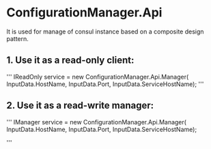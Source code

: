# ConfigurationManager.Api
It is used for manage of consul instance based on a composite design pattern.

## 1. Use it as a read-only client:
'''
 IReadOnly service = new ConfigurationManager.Api.Manager(
                InputData.HostName,
                InputData.Port,
                InputData.ServiceHostName);
'''

## 2. Use it as a read-write manager:
'''
IManager service = new ConfigurationManager.Api.Manager(
                InputData.HostName,
                InputData.Port,
                InputData.ServiceHostName);

'''